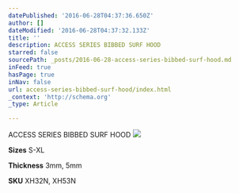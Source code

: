 ```yaml
---
datePublished: '2016-06-28T04:37:36.650Z'
author: []
dateModified: '2016-06-28T04:37:32.133Z'
title: ''
description: ACCESS SERIES BIBBED SURF HOOD
starred: false
sourcePath: _posts/2016-06-28-access-series-bibbed-surf-hood.md
inFeed: true
hasPage: true
inNav: false
url: access-series-bibbed-surf-hood/index.html
_context: 'http://schema.org'
_type: Article

---
```

ACCESS SERIES BIBBED SURF HOOD
![](https://the-grid-user-content.s3-us-west-2.amazonaws.com/b6674150-56f6-472a-b57a-7d0791783d08.jpg)

**Sizes** S-XL

**Thickness** 3mm, 5mm

**SKU** XH32N, XH53N